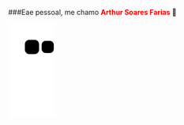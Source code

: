 ###Eae pessoal, me chamo <strong>Arthur Soares Farias</strong> 👋

![Snake Gif](https://github.com/ArthurSMK/ArthurSMK/blob/output/github-contribution-grid-snake.svg)

<style>
  strong {
  color: red; }
</style>
<!--
**ArthurSMK/ArthurSMK** is a ✨ _special_ ✨ repository because its `README.md` (this file) appears on your GitHub profile.

Here are some ideas to get you started:

- 🔭 I’m currently working on ...
- 🌱 I’m currently learning ...
- 👯 I’m looking to collaborate on ...
- 🤔 I’m looking for help with ...
- 💬 Ask me about ...
- 📫 How to reach me: ...
- 😄 Pronouns: ...
- ⚡ Fun fact: ...
-->
